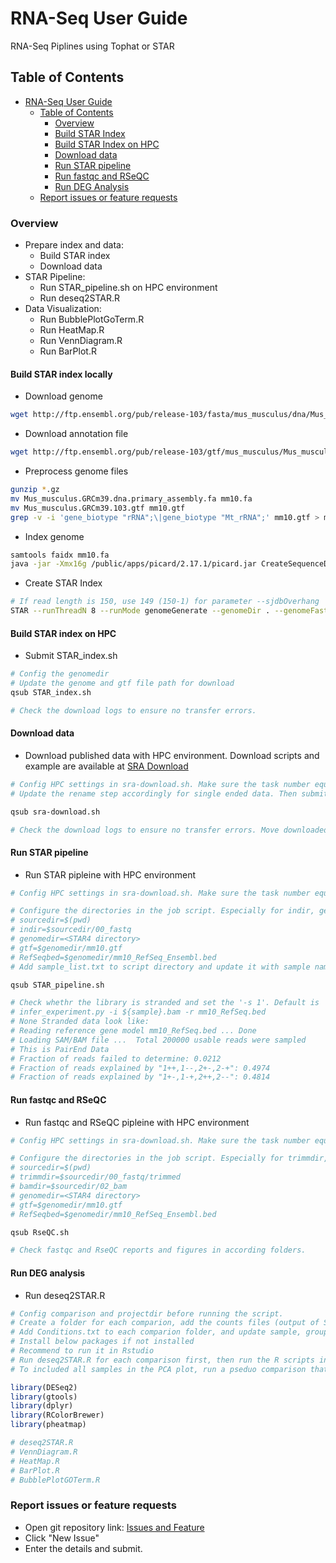 # RNA-Seq User Guide

RNA-Seq Piplines using Tophat or STAR

## Table of Contents

- [RNA-Seq User Guide](#RNA-Seq-user-guide)
  - [Table of Contents](#table-of-contents)
    - [Overview](#running-the-pipeline)
    - [Build STAR Index](#build-star-index-locally)
    - [Build STAR Index on HPC](#build-star-index-on-HPC)
    - [Download data](#download-data)
    - [Run STAR pipeline](#run-star-pipeline)
    - [Run fastqc and RSeQC](#run-fastqc-and-RSeQC)
    - [Run DEG Analysis](#run-deg-analysis)
  - [Report issues or feature requests](#report-issues-or-feature-requests)

### Overview

- Prepare index and data:
  - Build STAR index
  - Download data
- STAR Pipeline:
  - Run STAR_pipeline.sh on HPC environment
  - Run deseq2STAR.R
- Data Visualization:
  - Run BubblePlotGoTerm.R
  - Run HeatMap.R
  - Run VennDiagram.R
  - Run BarPlot.R

#### Build STAR index locally

- Download genome

```bash
wget http://ftp.ensembl.org/pub/release-103/fasta/mus_musculus/dna/Mus_musculus.GRCm39.dna.primary_assembly.fa.gz
```

- Download annotation file

```bash
wget http://ftp.ensembl.org/pub/release-103/gtf/mus_musculus/Mus_musculus.GRCm39.103.gtf.gz
```

- Preprocess genome files

```bash
gunzip *.gz
mv Mus_musculus.GRCm39.dna.primary_assembly.fa mm10.fa
mv Mus_musculus.GRCm39.103.gtf mm10.gtf
grep -v -i 'gene_biotype "rRNA";\|gene_biotype "Mt_rRNA";' mm10.gtf > mm10_no_rRNA.gtf
```

- Index genome

```bash
samtools faidx mm10.fa
java -jar -Xmx16g /public/apps/picard/2.17.1/picard.jar CreateSequenceDictionary R=mm10.fa O=mm10.dict
```

- Create STAR Index

```bash
# If read length is 150, use 149 (150-1) for parameter --sjdbOverhang
STAR --runThreadN 8 --runMode genomeGenerate --genomeDir . --genomeFastaFiles mm10.ERCC92.fa --sjdbGTFfile mm10.ERCC92.gtf --sjdbOverhang 149  --genomeChrBinNbits 18 --limitGenomeGenerateRAM 48524399488
```

#### Build STAR index on HPC

- Submit STAR_index.sh

```bash
# Config the genomedir
# Update the genome and gtf file path for download
qsub STAR_index.sh

# Check the download logs to ensure no transfer errors. 
```

#### Download data

- Download published data with HPC environment. Download scripts and example are available at [SRA Download](https://github.com/mikefeixu/sra-download)

```bash
# Config HPC settings in sra-download.sh. Make sure the task number equals to the sample number. (eg. -t 1~9 means 9 sampels for download)
# Update the rename step accordingly for single ended data. Then submit the array jobs to HPC.

qsub sra-download.sh

# Check the download logs to ensure no transfer errors. Move downloaded data to indir in STAR_pipeline.sh after download jobs are completed.
```

#### Run STAR pipeline

- Run STAR pipleine with HPC environment

```bash
# Config HPC settings in sra-download.sh. Make sure the task number equals to the sample number. eg. '-t 1~12' means 12 sampels for download; '-pe smp 8' means using 8 cores of parallel environment(pe) "smp". You need to change it to your pe.

# Configure the directories in the job script. Especially for indir, genomedir, gtf, and RefSeqbed (RefSeqbed is used by infer_experiment.py(RSeQC) for checking library strand info)
# sourcedir=$(pwd)
# indir=$sourcedir/00_fastq
# genomedir=<STAR4 directory>
# gtf=$genomedir/mm10.gtf
# RefSeqbed=$genomedir/mm10_RefSeq_Ensembl.bed
# Add sample_list.txt to script directory and update it with sample names

qsub STAR_pipeline.sh

# Check whethr the library is stranded and set the '-s 1'. Default is '-s 0' for non-stranded library.
# infer_experiment.py -i ${sample}.bam -r mm10_RefSeq.bed
# None Stranded data look like:
# Reading reference gene model mm10_RefSeq.bed ... Done
# Loading SAM/BAM file ...  Total 200000 usable reads were sampled
# This is PairEnd Data
# Fraction of reads failed to determine: 0.0212
# Fraction of reads explained by "1++,1--,2+-,2-+": 0.4974
# Fraction of reads explained by "1+-,1-+,2++,2--": 0.4814

```

#### Run fastqc and RSeQC

- Run fastqc and RSeQC pipleine with HPC environment

```bash
# Config HPC settings in sra-download.sh. Make sure the task number equals to the sample number. eg. '-t 1~12' means 12 sampels for download; '-pe smp 8' means using 8 cores of parallel environment(pe) "smp". You need to change it to your pe.

# Configure the directories in the job script. Especially for trimmdir, bamdir (generated or copied from STAR_pipeline.sh), genomedir, and RefSeqbed
# sourcedir=$(pwd)
# trimmdir=$sourcedir/00_fastq/trimmed
# bamdir=$sourcedir/02_bam
# genomedir=<STAR4 directory>
# gtf=$genomedir/mm10.gtf
# RefSeqbed=$genomedir/mm10_RefSeq_Ensembl.bed

qsub RseQC.sh

# Check fastqc and RseQC reports and figures in according folders.
```

#### Run DEG analysis

- Run deseq2STAR.R

```r
# Config comparison and projectdir before running the script.
# Create a folder for each comparion, add the counts files (output of STAR_pipeline.sh) for samples from both groups to this folder
# Add Conditions.txt to each comparion folder, and update sample, group, and batch info for according comparions. Leave batch info blank if no batch effect expected.
# Install below packages if not installed
# Recommend to run it in Rstudio
# Run deseq2STAR.R for each comparison first, then run the R scripts in plots folder for BarPlot, BubblePlot, Heatmap, and VennDiagrams.
# To included all samples in the PCA plot, run a pseduo comparison that includes all of the samples.

library(DESeq2)
library(gtools)
library(dplyr)
library(RColorBrewer)
library(pheatmap)

# deseq2STAR.R
# VennDiagram.R
# HeatMap.R
# BarPlot.R
# BubblePlotGOTerm.R
```

### Report issues or feature requests

- Open git repository link: [Issues and Feature](https://github.com/mikefeixu/RNA-Seq/issues)
- Click "New Issue"
- Enter the details and submit.
